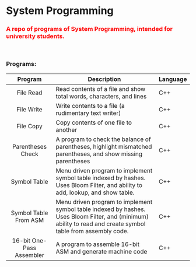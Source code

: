 # System Programming

### <font color = "red"> A repo of programs of System Programming, intended for university students.</font>

<br>

### Programs:

| Program | Description | Language |
|:-------:|-------------|----------|
|  File Read      |Read contents of a file and show total words, characters, and lines          | C++ |
|   File Write      |Write contents to a file (a rudimentary text writer)              | C++          |
|   File Copy      |Copy contents of one file to another             | C++          |
|Parentheses Check|A program to check the balance of parentheses, highlight mismatched parentheses, and show missing parentheses|C++|
|Symbol Table|Menu driven program to implement symbol table indexed by hashes. Uses Bloom Filter, and ability to add, lookup, and show table.|C++|
|Symbol Table From ASM|Menu driven program to implement symbol table indexed by hashes. Uses Bloom Filter, and (minimum) ability to read and create symbol table from assembly code.|C++|
|16-bit One-Pass Assembler|A program to assemble 16-bit ASM and generate machine code|C++|